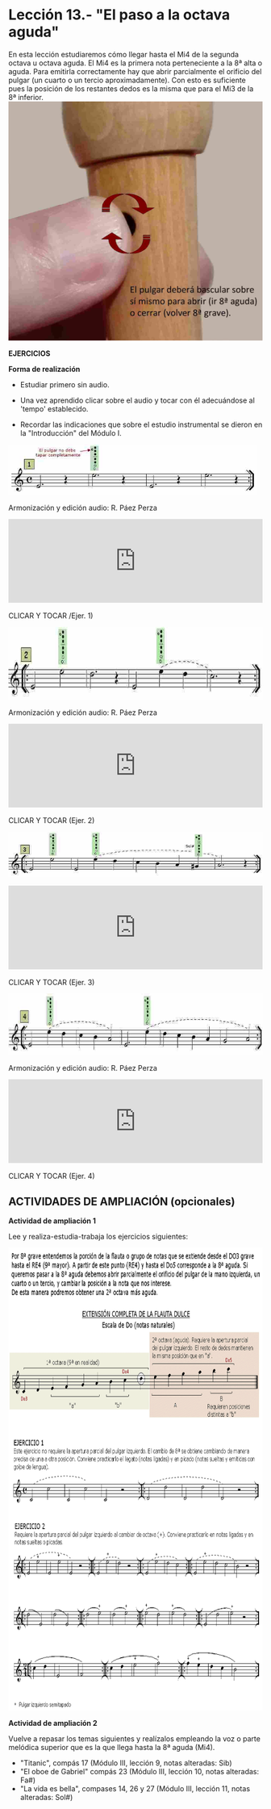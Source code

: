 
# Lección 13.- "El paso a la octava aguda"

En esta lección estudiaremos cómo llegar hasta el Mi4 de la segunda octava u octava aguda. El Mi4 es la primera nota perteneciente a la 8ª alta o aguda. Para emitirla correctamente hay que abrir parcialmente el orificio del pulgar (un cuarto o un tercio aproximadamente). Con esto es suficiente pues la posición de los restantes dedos es la misma que para el Mi3 de la 8ª inferior.
![](/assets/Pulgar_flauta.jpg)

**EJERCICIOS**

**Forma de realización**

- Estudiar primero sin audio.

- Una vez aprendido clicar sobre el audio y tocar con él adecuándose al 'tempo' establecido.

- Recordar las indicaciones que sobre el estudio instrumental se dieron en la "Introducción" del Módulo I.

<img src="img/L13_Paso_8a_1.jpg" height="100" alt="Paso 8ª aguda (1)" title="Paso 8ª aguda (1)" />

Armonización y edición audio: R. Páez Perza

<iframe width="100%" height="166" scrolling="no" frameborder="no" src="https://w.soundcloud.com/player/?url=https%3A//api.soundcloud.com/tracks/344090260&amp;color=%23ff5500&amp;auto_play=false&amp;hide_related=false&amp;show_comments=true&amp;show_user=true&amp;show_reposts=false"></iframe>

CLICAR Y TOCAR /Ejer. 1)

<img src="img/L13_Paso_8a_2.jpg" height="144" alt="Paso 8ª alta (2)" title="Paso 8ª alta (2)" />



Armonización y edición audio: R. Páez Perza

<iframe width="100%" height="166" scrolling="no" frameborder="no" src="https://w.soundcloud.com/player/?url=https%3A//api.soundcloud.com/tracks/344090261&amp;color=%23ff5500&amp;auto_play=false&amp;hide_related=false&amp;show_comments=true&amp;show_user=true&amp;show_reposts=false"></iframe>

CLICAR Y TOCAR (Ejer. 2)

![](img/L13_Paso_8a_3.jpg)

<iframe width="100%" height="166" scrolling="no" frameborder="no" src="https://w.soundcloud.com/player/?url=https%3A//api.soundcloud.com/tracks/344090262&amp;color=%23ff5500&amp;auto_play=false&amp;hide_related=false&amp;show_comments=true&amp;show_user=true&amp;show_reposts=false"></iframe>

CLICAR Y TOCAR (Ejer. 3)

<img src="img/L13_Paso_8a_4.jpg" height="122" alt="Paso 8ª aguda (4)" title="Paso 8ª aguda (4)" />



Armonización y edición audio: R. Páez Perza

<iframe width="100%" height="166" scrolling="no" frameborder="no" src="https://w.soundcloud.com/player/?url=https%3A//api.soundcloud.com/tracks/344090263&amp;color=%23ff5500&amp;auto_play=false&amp;hide_related=false&amp;show_comments=true&amp;show_user=true&amp;show_reposts=false"></iframe>

CLICAR Y TOCAR (Ejer. 4)

## ACTIVIDADES DE AMPLIACIÓN (opcionales)

**Actividad de ampliación 1**

Lee y realiza-estudia-trabaja los ejercicios siguientes:

<img src="img/6.Paso_8a_SIN.gif" height="917" alt="Paso 8ª aguda (ampliación)" title="Paso 8ª aguda (ampliación)" />

**Actividad de ampliación 2**

Vuelve a repasar los temas siguientes y realízalos empleando la voz o parte melódica superior que es la que llega hasta la 8ª aguda (Mi4).

- "Titanic", compás 17 (Módulo III, lección 9, notas alteradas: Sib)
- "El oboe de Gabriel" compás 23 (Módulo III, lección 10, notas alteradas: Fa#)
- "La vida es bella", compases 14, 26 y 27 (Módulo III, lección 11, notas alteradas: Sol#)
